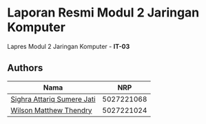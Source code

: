 # Laporan Resmi Modul 2 Jaringan Komputer

Lapres Modul 2 Jaringan Komputer - **IT-03**

## Authors

| Nama                                                | NRP        |
| --------------------------------------------------- | ---------- |
| [Sighra Attariq Sumere Jati](https://www.github.com/sgraa) | 5027221068 |
| [Wilson Matthew Thendry](https://www.github.com/waifuwetdream) | 5027221024 |